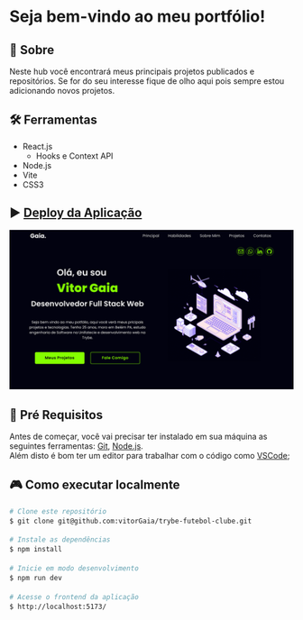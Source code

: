 # Seja bem-vindo ao meu portfólio!

## 📘 Sobre
Neste hub você encontrará meus principais projetos publicados e repositórios. Se for do seu interesse fique de olho aqui pois sempre estou adicionando novos projetos.

## 🛠️ Ferramentas
- React.js
  - Hooks e Context API
- Node.js
- Vite
- CSS3

## ▶️ [Deploy da Aplicação](https://vitorgaia.github.io/#)
<div align="center">
  <img
    src='src/images/portfolioThumb.png'
  />
</div>

## 📝 Pré Requisitos
Antes de começar, você vai precisar ter instalado em sua máquina as seguintes ferramentas:
[Git](https://git-scm.com), [Node.js](https://nodejs.org/en/).  
Além disto é bom ter um editor para trabalhar com o código como [VSCode](https://code.visualstudio.com/);

## 🎮 Como executar localmente
```bash
# Clone este repositório
$ git clone git@github.com:vitorGaia/trybe-futebol-clube.git

# Instale as dependências
$ npm install

# Inicie em modo desenvolvimento
$ npm run dev

# Acesse o frontend da aplicação
$ http://localhost:5173/